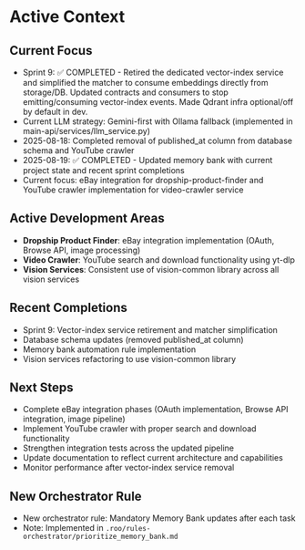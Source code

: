 # Active Context

## Current Focus
- Sprint 9: ✅ COMPLETED - Retired the dedicated vector-index service and simplified the matcher to consume embeddings directly from storage/DB. Updated contracts and consumers to stop emitting/consuming vector-index events. Made Qdrant infra optional/off by default in dev.
- Current LLM strategy: Gemini-first with Ollama fallback (implemented in main-api/services/llm_service.py)
- 2025-08-18: Completed removal of published_at column from database schema and YouTube crawler
- 2025-08-19: ✅ COMPLETED - Updated memory bank with current project state and recent sprint completions
- Current focus: eBay integration for dropship-product-finder and YouTube crawler implementation for video-crawler service

## Active Development Areas
- **Dropship Product Finder**: eBay integration implementation (OAuth, Browse API, image processing)
- **Video Crawler**: YouTube search and download functionality using yt-dlp
- **Vision Services**: Consistent use of vision-common library across all vision services

## Recent Completions
- Sprint 9: Vector-index service retirement and matcher simplification
- Database schema updates (removed published_at column)
- Memory bank automation rule implementation
- Vision services refactoring to use vision-common library

## Next Steps
- Complete eBay integration phases (OAuth implementation, Browse API integration, image pipeline)
- Implement YouTube crawler with proper search and download functionality
- Strengthen integration tests across the updated pipeline
- Update documentation to reflect current architecture and capabilities
- Monitor performance after vector-index service removal

## New Orchestrator Rule
- New orchestrator rule: Mandatory Memory Bank updates after each task
- Note: Implemented in `.roo/rules-orchestrator/prioritize_memory_bank.md`